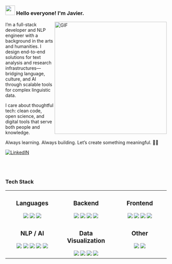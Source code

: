 # <h3 align="left"><img src = "https://raw.githubusercontent.com/MartinHeinz/MartinHeinz/master/wave.gif" width = 30px> Hello everyone! I'm Javier.
<img align="right" width="350" alt="GIF" src="https://media.giphy.com/media/xT9IgzoKnwFNmISR8I/giphy.gif" />

<div align-"left">
<p>
I’m a full-stack developer and NLP engineer with a background in the arts and humanities. I design end-to-end solutions for text analysis and research infrastructures—bridging language, culture, and AI through scalable tools for complex linguistic data.
</p>
<p>I care about thoughtful tech: clean code, open science, and digital tools that serve both people and knowledge.</p>
<p>Always learning. Always building. Let’s create something meaningful. 🚀✨</p>
</div>

[![LinkedIN](https://img.shields.io/badge/LinkedIn-0f64c4?style=for-the-badge&logo=linkedin&logoColor=white)](https://www.linkedin.com/in/delarosajav95/)
</br>
</br>
</br>
</br>

### Tech Stack
<table>
  <tr>
    <td width="33%" valign="top" align="center">
      <h3>Languages</h3>
      <img src="https://img.shields.io/badge/Python-3670A0?style=for-the-badge&logo=python&logoColor=white">
      <img src="https://img.shields.io/badge/JavaScript-ffeb3b?style=for-the-badge&logo=javascript&logoColor=black">
      <img src="https://img.shields.io/badge/PHP-777BB4?style=for-the-badge&logo=php&logoColor=white">
    </td>
    <td width="33%" valign="top" align="center">
      <h3>Backend</h3>
      <img src="https://img.shields.io/badge/Node.js-87bf01?style=for-the-badge&logo=node.js&logoColor=white">
      <img src="https://img.shields.io/badge/Express-f5f5f5?style=for-the-badge&logo=express&logoColor=black">
      <img src="https://img.shields.io/badge/SQLite-003B57?style=for-the-badge&logo=sqlite&logoColor=white">
      <img src="https://img.shields.io/badge/MongoDB-4EA94B?style=for-the-badge&logo=mongodb&logoColor=white">
    </td>
    <td width="33%" valign="top" align="center">
      <h3>Frontend</h3>
      <img src="https://img.shields.io/badge/Bootstrap-563D7C?style=for-the-badge&logo=bootstrap&logoColor=white">
      <img src="https://img.shields.io/badge/D3.js-F9A03C?style=for-the-badge&logo=d3.js&logoColor=white">
      <img src="https://img.shields.io/badge/HTML-cf5533?style=for-the-badge&logo=html5&logoColor=white">
      <img src="https://img.shields.io/badge/CSS-254bdd?style=for-the-badge&logo=css3&logoColor=white">
    </td>
  </tr>

  <tr>
    <!-- NLP / AI -->
    <td width="33%" valign="top" align="center">
      <h3>NLP / AI</h3>
      <img src="https://img.shields.io/badge/PyTorch-EE4C2C?style=for-the-badge&logo=pytorch&logoColor=white">
      <img src="https://img.shields.io/badge/TensorFlow-FF6F00?style=for-the-badge&logo=tensorflow&logoColor=white">
      <img src="https://img.shields.io/badge/Keras-FF0000?style=for-the-badge&logo=keras&logoColor=white">
      <img src="https://img.shields.io/badge/HuggingFace-FDEE21?style=for-the-badge&logo=huggingface&logoColor=black">
      <img src="https://img.shields.io/badge/Dialogflow-FF9800?style=for-the-badge&logo=dialogflow&logoColor=white">
    </td>
    <td width="33%" valign="top" align="center">
      <h3>Data Visualization</h3>
      <img src="https://img.shields.io/badge/Pandas-2C2D72?style=for-the-badge&logo=pandas&logoColor=white">
      <img src="https://img.shields.io/badge/D3.js-F9A03C?style=for-the-badge&logo=d3.js&logoColor=white">
      <img src="https://img.shields.io/badge/Numpy-777BB4?style=for-the-badge&logo=numpy&logoColor=white">
      <img src="https://img.shields.io/badge/Matplotlib-11557C?style=for-the-badge&logo=python&logoColor=white">
    </td>
    <td width="33%" valign="top" align="center">
      <h3>Other</h3>
      <img src="https://img.shields.io/badge/GitHub-e6e6e6?style=for-the-badge&logo=github&logoColor=black">
      <img src="https://img.shields.io/badge/Git-e94e31?style=for-the-badge&logo=git&logoColor=white">
    </td>
  </tr>
</table>

<!--Add commentMore actions

**delarosajav/delarosajav** is a ✨ _special_ ✨ repository because its `README.md` (this file) appears on your GitHub profile.



Here are some ideas to get you started:



- 🔭 I’m currently working on ...

- 🌱 I’m currently learning ...

- 👯 I’m looking to collaborate on ...

- 🤔 I’m looking for help with ...

- 💬 Ask me about ...

- 📫 How to reach me: ...

- 😄 Pronouns: ...

- ⚡ Fun fact: ...

-->
  
  
  
  
  



